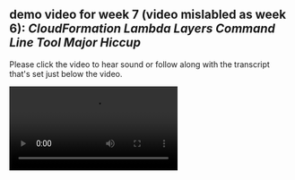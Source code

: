 ## demo video for week 7 (video mislabled as week 6): *CloudFormation Lambda Layers Command Line Tool Major Hiccup*     

Please click the video to hear sound or follow along with the transcript that's set just below the video.   

![demo](https://user-images.githubusercontent.com/38410965/111991926-38cf7600-8aeb-11eb-9e3b-7e12a30a90e3.mp4)

